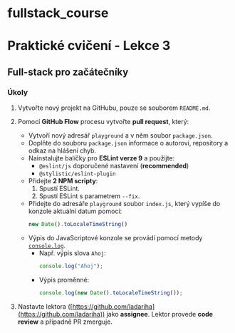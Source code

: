 # fullstack_course

# Praktické cvičení - Lekce 3
## Full-stack pro začátečníky

### Úkoly

1. Vytvořte nový projekt na GitHubu, pouze se souborem `README.md`.  
2. Pomocí **GitHub Flow** procesu vytvořte **pull request**, který:
   - Vytvoří nový adresář `playground` a v něm soubor `package.json`.
   - Doplňte do souboru `package.json` informace o autorovi, repository a odkaz na hlášení chyb.
   - Nainstalujte balíčky pro **ESLint verze 9** a použijte:
     - `@eslint/js` doporučené nastavení (**recommended**)
     - `@stylistic/eslint-plugin`
   - Přidejte **2 NPM scripty**:
     1. Spustí ESLint.
     2. Spustí ESLint s parametrem `--fix`.
   - Přidejte do adresáře `playground` soubor `index.js`, který vypíše do konzole aktuální datum pomocí:
     ```js
     new Date().toLocaleTimeString()
     ```
   - Výpis do JavaScriptové konzole se provádí pomocí metody [`console.log`](https://developer.mozilla.org/en-US/docs/Web/API/console/log_static).  
     - Např. výpis slova `Ahoj`:
       ```js
       console.log("Ahoj");
       ```
     - Výpis proměnné:
       ```js
       console.log(new Date().toLocaleTimeString());
       ```

3. Nastavte lektora ([https://github.com/ladariha](https://github.com/ladariha)) jako **assignee**. Lektor provede **code review** a případně PR zmerguje.
